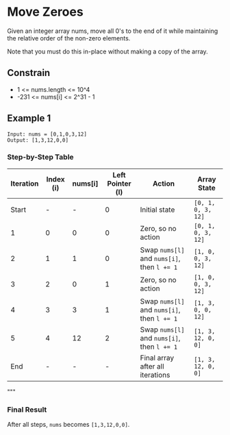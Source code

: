 
# Move Zeroes

Given an integer array nums, move all 0's to the end of it while maintaining the relative order of the non-zero elements.

Note that you must do this in-place without making a copy of the array.
 

## Constrain


- 1 <= nums.length <= 10^4
- -231 <= nums[i] <= 2^31 - 1

## Example 1

```
Input: nums = [0,1,0,3,12]
Output: [1,3,12,0,0]

```




### Step-by-Step Table

| **Iteration** | **Index (i)** | **nums[i]** | **Left Pointer (l)** | **Action**                                              | **Array State**   |
|---------------|---------------|-------------|-----------------------|--------------------------------------------------------|-------------------|
| Start         | -             | -           | 0                     | Initial state                                          | `[0, 1, 0, 3, 12]` |
| 1             | 0             | 0           | 0                     | Zero, so no action                                     | `[0, 1, 0, 3, 12]` |
| 2             | 1             | 1           | 0                     | Swap `nums[l]` and `nums[i]`, then `l += 1`           | `[1, 0, 0, 3, 12]` |
| 3             | 2             | 0           | 1                     | Zero, so no action                                     | `[1, 0, 0, 3, 12]` |
| 4             | 3             | 3           | 1                     | Swap `nums[l]` and `nums[i]`, then `l += 1`           | `[1, 3, 0, 0, 12]` |
| 5             | 4             | 12          | 2                     | Swap `nums[l]` and `nums[i]`, then `l += 1`           | `[1, 3, 12, 0, 0]` |
| End           | -             | -           | -                     | Final array after all iterations                      | `[1, 3, 12, 0, 0]` |
"""
### Final Result

After all steps, `nums` becomes `[1,3,12,0,0]`.